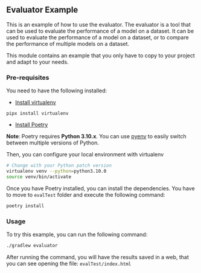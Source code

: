## Evaluator Example

This is an example of how to use the evaluator. The evaluator is a tool that 
can be used to evaluate the performance of a model on a dataset. 
It can be used to evaluate the performance of a model on a dataset, 
or to compare the performance of multiple models on a dataset.

This module contains an example that you only have to copy to your project and 
adapt to your needs. 

### Pre-requisites

You need to have the following installed:

- [Install virtualenv](https://virtualenv.pypa.io/en/latest/installation.html)

```shell
pipx install virtualenv
```

- [Install Poetry](https://python-poetry.org/docs/#installing-with-pipx)

**Note**: Poetry requires **Python 3.10.x**. You can use [pyenv](https://github.com/pyenv/pyenv) to
easily switch between multiple versions of Python.

Then, you can configure your local environment with virtualenv

```bash
# Change with your Python patch version 
virtualenv venv --python=python3.10.0
source venv/bin/activate
```

Once you have Poetry installed, you can install the dependencies. You have to
move to `evalTest` folder and execute the following command:

```bash
poetry install
```

### Usage

To try this example, you can run the following command:

```bash
./gradlew evaluator
```

After running the command, you will have the results saved 
in a web, that you can see opening the file: `evalTest/index.html`
